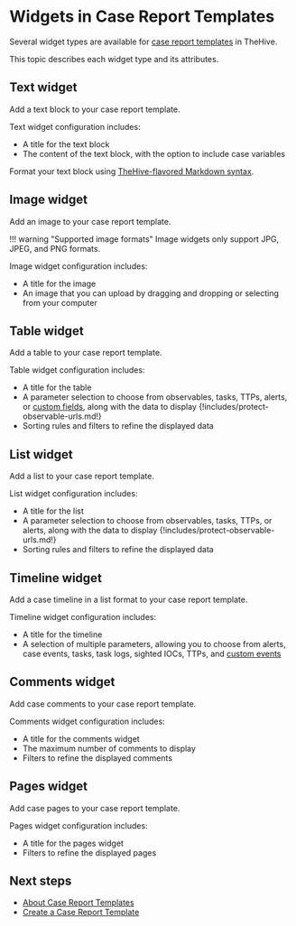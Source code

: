 # Widgets in Case Report Templates

Several widget types are available for [case report templates](about-case-report-templates.md) in TheHive.

This topic describes each widget type and its attributes.

## Text widget

Add a text block to your case report template.

Text widget configuration includes:

* A title for the text block
* The content of the text block, with the option to include case variables

Format your text block using [TheHive-flavored Markdown syntax](../../../../thehive-flavored-markdown.md).

## Image widget

Add an image to your case report template.

!!! warning "Supported image formats"
    Image widgets only support JPG, JPEG, and PNG formats.

Image widget configuration includes:

* A title for the image
* An image that you can upload by dragging and dropping or selecting from your computer

## Table widget

Add a table to your case report template.

Table widget configuration includes:

* A title for the table
* A parameter selection to choose from observables, tasks, TTPs, alerts, or [custom fields](../../../../../administration/custom-fields/about-custom-fields.md), along with the data to display
{!includes/protect-observable-urls.md!}
* Sorting rules and filters to refine the displayed data

## List widget

Add a list to your case report template.

List widget configuration includes:

* A title for the list
* A parameter selection to choose from observables, tasks, TTPs, or alerts, along with the data to display
{!includes/protect-observable-urls.md!}
* Sorting rules and filters to refine the displayed data

## Timeline widget

Add a case timeline in a list format to your case report template.

Timeline widget configuration includes:

* A title for the timeline
* A selection of multiple parameters, allowing you to choose from alerts, case events, tasks, task logs, sighted IOCs, TTPs, and [custom events](../../../../analyst-corner/cases/cases-description/add-custom-event.md)

## Comments widget

<!-- md:version 5.4 -->

Add case comments to your case report template.

Comments widget configuration includes:

* A title for the comments widget
* The maximum number of comments to display
* Filters to refine the displayed comments

## Pages widget

<!-- md:version 5.4 -->

Add case pages to your case report template.

Pages widget configuration includes:

* A title for the pages widget
* Filters to refine the displayed pages

<h2>Next steps</h2>

* [About Case Report Templates](about-case-report-templates.md)
* [Create a Case Report Template](create-a-case-report-template.md)